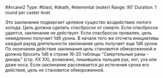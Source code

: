#Arcane2
Type: #blast, #death, #elemental (water)
Range: 90’
Duration: 1 round per caster level

Это заклинание подвергает целевое существо воздействию лютого холода. Цель должна сделать спасбросок от смерти. Если спасбросок удается, заклинание не действует. Если спасбросок провален, цель немедленно получает 1d6 урона. В начале того же отсчета инициативы каждый раунд длительности заклинания цель получает еще 1d6 урона. По окончании действия заклинания цель становится обмороженной и должна бросить 1d6 в строке 16-20 таблицы "Смертельные раны - дикарь" (стр. XX XX), возможно, лишившись пальцев рук, ног, уха или даже носа. Если заклинание рассеивается до истечения срока его действия, цель не становится обмороженной.